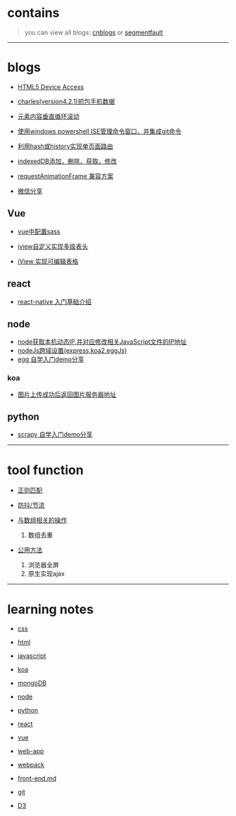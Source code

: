 # contains
> you can view all blogs: [cnblogs](http://www.cnblogs.com/he-wei/) or [segmentfault](https://segmentfault.com/u/hewei/articles?sort=vote)

---

# blogs 

- [HTML5 Device Access](https://github.com/NameHewei/blog-note/blob/master/blog-files/html5device.md)

- [charles(version4.2.1)抓包手机数据](https://github.com/NameHewei/blog-note/blob/master/blog-files/charles-proxy-phone.md)

- [元素内容垂直循环滚动](https://github.com/NameHewei/blog-note/blob/master/blog-files/vertical-roll.md)

- [使用windows powershell ISE管理命令窗口，并集成git命令](https://github.com/NameHewei/blog-note/blob/master/blog-files/psISE.md)

- [利用hash或history实现单页面路由](https://github.com/NameHewei/blog-note/blob/master/blog-files/singlePageRoute.md)

- [indexedDB添加，删除，获取，修改](https://github.com/NameHewei/blog-note/blob/master/blog-files/indexedDB.md)

- [requestAnimationFrame 兼容方案](https://github.com/NameHewei/blog-note/blob/master/blog-files/requestAnimationFrame.md)

- [微信分享](https://github.com/NameHewei/blog-note/blob/master/blog-files/weChatShare.md)

## Vue
- [vue中配置sass](https://github.com/NameHewei/blog-note/blob/master/blog-files/vue/vue-sass-config.md)

- [iview自定义实现多级表头](https://github.com/NameHewei/blog-note/blob/master/blog-files/vue/iview-ud-table-header.md)

- [iView 实现可编辑表格](https://github.com/NameHewei/blog-note/blob/master/blog-files/vue/iview-table-edit.md)

## react
- [react-native 入门基础介绍](https://github.com/NameHewei/blog-note/blob/master/blog-files/react/rn-app.md)

## node
- [node获取本机动态IP,并对应修改相关JavaScript文件的IP地址](https://github.com/NameHewei/blog-note/blob/master/blog-files/node/setAutoIp.md)
- [nodeJs跨域设置(express,koa2,eggJs)](https://github.com/NameHewei/blog-note/blob/master/blog-files/node/access-origin.md)
- [egg 自学入门demo分享](https://github.com/NameHewei/blog-note/blob/master/blog-files/node/eggStart.md)

### koa

- [图片上传成功后返回图片服务器地址](https://github.com/NameHewei/blog-note/blob/master/blog-files/node/koarReServerAddress.md)

## python
- [scrapy 自学入门demo分享](https://github.com/NameHewei/blog-note/blob/master/blog-files/python/scrapy-start.md)

---

# tool function

- [正则匹配](https://github.com/NameHewei/blog-note/blob/master/tools/regexpRules.md)

- [防抖/节流](https://github.com/NameHewei/blog-note/blob/master/tools/regexpRules.md)

- [与数组相关的操作](https://github.com/NameHewei/blog-note/blob/master/tools/arrayFun.md)
    1. 数组去重
    
- [公用方法](https://github.com/NameHewei/blog-note/blob/master/tools/publicFn.md)
    1. 浏览器全屏
    2. 原生实现ajax

---

# learning notes

- [css](https://github.com/NameHewei/blog-note/blob/master/notes/css.md)

- [html](https://github.com/NameHewei/blog-note/blob/master/notes/html.md)

- [javascript](https://github.com/NameHewei/blog-note/blob/master/notes/javascript.md)

- [koa](https://github.com/NameHewei/blog-note/blob/master/notes/koa.md)

- [mongoDB](https://github.com/NameHewei/blog-note/blob/master/notes/mongoDB.md)

- [node](https://github.com/NameHewei/blog-note/blob/master/notes/node.md)

- [python](https://github.com/NameHewei/blog-note/blob/master/notes/python.md)

- [react](https://github.com/NameHewei/blog-note/blob/master/notes/react.md)

- [vue](https://github.com/NameHewei/blog-note/blob/master/notes/vue.md)

- [web-app](https://github.com/NameHewei/blog-note/blob/master/notes/web-app.md)

- [webpack](https://github.com/NameHewei/blog-note/blob/master/notes/webpack.md)

- [front-end.md](https://github.com/NameHewei/blog-note/blob/master/notes/front-end.md)

- [git](https://github.com/NameHewei/blog-note/blob/master/notes/git.md)

- [D3](https://github.com/NameHewei/blog-note/blob/master/notes/D3.md)